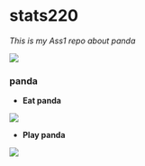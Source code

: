 # stats220
*This is my Ass1 repo about panda*

![](https://exp-picture.cdn.bcebos.com/430174fec314f1c5e606c7723c27ac5307889d7f.jpg?x-bce-process=image%2Fresize%2Cm_lfit%2Cw_500%2Climit_1%2Fquality%2Cq_80)

### **panda**

 - **Eat panda** 

![](https://encrypted-tbn0.gstatic.com/images?q=tbn:ANd9GcRFU7U2h0umyF0P6E_yhTX45sGgPEQAbGaJ4g&usqp=CAU) 

 - **Play panda** 

![](https://encrypted-tbn0.gstatic.com/images?q=tbn:ANd9GcQE_Ys-x5FejCwJpsdqXPRgriNYXj7N3w_yFmAcMdB8eFLXoejSDqyd-lQOTzc66RFG22Q&usqp=CAU) 

